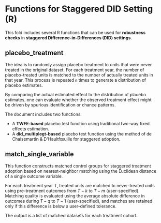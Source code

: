 # Functions for Staggered DID Setting (R)
This fold includes several R functions that can be used for **robustness checks** in **staggered Difference-in-Differences (DID) settings**.
## placebo_treatment
The idea is to randomly assign placebo treatment to units that were never treated in the original dataset. For each treatment year, the number of placebo-treated units is matched to the number of actually treated units in that year. This process is repeated `n` times to generate a distribution of placebo estimates.

By comparing the actual estimated effect to the distribution of placebo estimates, one can evaluate whether the observed treatment effect might be driven by spurious identification or chance patterns.

The document includes two functions:

- A **TWFE-based** placebo test function using traditional two-way fixed effects estimation.
- A **did_multiplegt-based** placebo test function using the method of de Chaisemartin & D'Haultfœuille for staggered adoption.

## match_single_variable
This function constructs matched control groups for staggered treatment adoption based on nearest-neighbor matching using the Euclidean distance of a single outcome variable. 

For each treatment year $T$, treated units are matched to never-treated units using pre-treatment outcomes from $T−k$ to $T−m$ (user-specified). Matching quality is evaluated using the average absolute difference in outcomes during $T−q$ to $T−1$ (user-specified), and matches are retained only if this difference is below a user-defined tolerance.

The output is a list of matched datasets for each treatment cohort.
